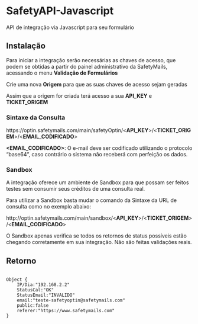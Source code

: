 # SafetyAPI-Javascript
API de integração via Javascript para seu formulário

<h2>Instalação</h2>

<p>Para iniciar a integração serão necessárias as chaves de acesso, que podem se obtidas a partir do painel administrativo da SafetyMails, acessando o menu <b>Validação de Formulários</b></p>

<p>Crie uma nova <b>Origem</b> para que as suas chaves de acesso sejam geradas</p>

<p>Assim que a origem for criada terá acesso a sua <b>API_KEY</b> e <b>TICKET_ORIGEM</b></p>

<h3>Sintaxe da Consulta</h3>

<p>https://optin.safetymails.com/main/safetyOptin/<<b>API_KEY</b>>/<<b>TICKET_ORIGEM</b>>/<<b>EMAIL_CODIFICADO</b>></p>
  
<p><b>&lt;EMAIL_CODIFICADO></b>: O e-mail deve ser codificado utilizando o protocolo “base64”, caso contrário o sistema não receberá com perfeição os dados.</p>

<h3>Sandbox</h3>

<p>A integração oferece um ambiente de Sandbox para que possam ser feitos testes sem consumir seus créditos de uma consulta real.</p>

<p>Para utilizar a Sandbox basta mudar o comando da Sintaxe da URL de consulta como no exemplo abaixo:</p>

<p>http://optin.safetymails.com/main/sandbox/<<b>API_KEY</b>>/<<b>TICKET_ORIGEM</b>>/<<b>EMAIL_CODIFICADO</b>></p>

<p>O Sandbox apenas verifica se todos os retornos de status possíveis estão chegando corretamente em sua integração. Não são feitas validações reais.</p>

<h2>Retorno</h2>

<code>
Object {
	IP/Dia:"192.168.2.2"
	StatusCal:"OK"
	StatusEmail:"INVALIDO"
	email:"teste-safetyoptin@safetymails.com"
	public:false
	referer:"https://www.safetymails.com"
}
</code>
